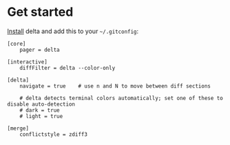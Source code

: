 # Get started

[Install](./installation.md) delta and add this to your `~/.gitconfig`:

```gitconfig
[core]
    pager = delta

[interactive]
    diffFilter = delta --color-only

[delta]
    navigate = true    # use n and N to move between diff sections

    # delta detects terminal colors automatically; set one of these to disable auto-detection
    # dark = true
    # light = true

[merge]
    conflictstyle = zdiff3
```
